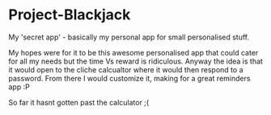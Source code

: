 # Project-Blackjack
My 'secret app' - basically my personal app for small personalised stuff.

My hopes were for it to be this awesome personalised app that could cater for all my needs but the time Vs reward is ridiculous.
Anyway the idea is that it would open to the cliche calcualtor where it would then respond to a password. From there I would customize it, making for a great reminders app :P

So far it hasnt gotten past the calculator ;(
